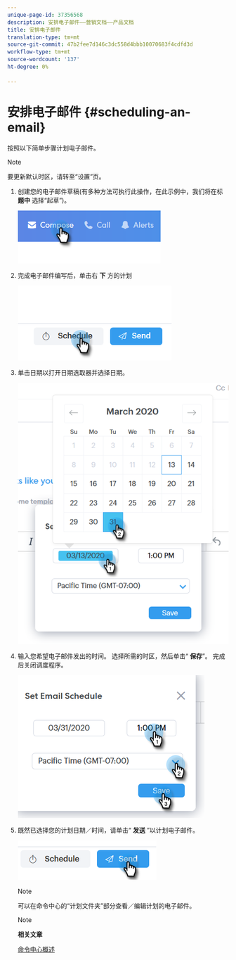 ```yaml
---
unique-page-id: 37356568
description: 安排电子邮件——营销文档——产品文档
title: 安排电子邮件
translation-type: tm+mt
source-git-commit: 47b2fee7d146c3dc558d4bbb10070683f4cdfd3d
workflow-type: tm+mt
source-wordcount: '137'
ht-degree: 0%

---
```



# 安排电子邮件 {#scheduling-an-email}

按照以下简单步骤计划电子邮件。

>[!NOTE]
>
>要更新默认时区，请转至“设置”页。

1. 创建您的电子邮件草稿(有多种方法可执行此操作，在此示例中，我们将在标 **题中** 选择“起草”)。

   ![](assets/one-1.png)

1. 完成电子邮件编写后，单击右 **下** 方的计划

   ![](assets/two-1.png)

1. 单击日期以打开日期选取器并选择日期。

   ![](assets/three-1.png)

1. 输入您希望电子邮件发出的时间。 选择所需的时区，然后单击“ **保存**”。 完成后关闭调度程序。

   ![](assets/four-1.png)

1. 既然已选择您的计划日期／时间，请单击“ **发送** ”以计划电子邮件。

   ![](assets/five-1.png)

   >[!NOTE]
   >
   >可以在命令中心的“计划文件夹”部分查看／编辑计划的电子邮件。

   >[!NOTE]
   >
   >**相关文章**
   >
   >
   >[命令中心概述](http://docs.marketo.com/x/kgDb)

